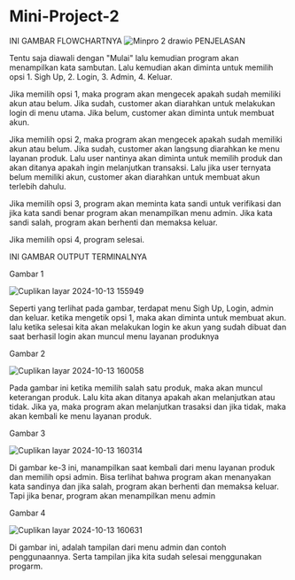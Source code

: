 # Mini-Project-2

INI GAMBAR FLOWCHARTNYA
![Minpro 2 drawio](https://github.com/user-attachments/assets/d70c0d0a-9065-4470-abc0-e838bbef4634)
PENJELASAN

Tentu saja diawali dengan "Mulai" lalu kemudian program akan menampilkan kata sambutan. Lalu kemudian akan diminta untuk memilih opsi 1. Sigh Up, 2. Login, 3. Admin, 4. Keluar.

Jika memilih opsi 1, maka program akan mengecek apakah sudah memiliki akun atau belum. Jika sudah, customer akan diarahkan untuk melakukan login di menu utama. Jika belum, customer akan diminta untuk membuat akun.

Jika memilih opsi 2, maka program akan mengecek apakah sudah memiliki akun atau belum. Jika sudah, customer akan langsung diarahkan ke menu layanan produk. Lalu user nantinya akan diminta untuk memilih produk dan akan ditanya apakah ingin melanjutkan transaksi. Lalu jika user ternyata belum memiliki akun, customer akan diarahkan untuk membuat akun terlebih dahulu.

Jika memilih opsi 3, program akan meminta kata sandi untuk verifikasi dan jika kata sandi benar program akan menampilkan menu admin. Jika kata sandi salah, program akan berhenti dan memaksa keluar.

Jika memilih opsi 4, program selesai.




INI GAMBAR OUTPUT TERMINALNYA

Gambar 1

![Cuplikan layar 2024-10-13 155949](https://github.com/user-attachments/assets/ed45b89e-ceb8-494d-a34e-4529b44856a0)

Seperti yang terlihat pada gambar, terdapat menu Sigh Up, Login, admin dan keluar. ketika mengetik opsi 1, maka akan diminta untuk membuat akun. lalu ketika selesai kita akan melakukan login ke akun yang sudah dibuat dan saat berhasil login akan muncul menu layanan produknya


Gambar 2

![Cuplikan layar 2024-10-13 160058](https://github.com/user-attachments/assets/52312e3a-63a1-4992-b37d-61eec7962958)

Pada gambar ini ketika memilih salah satu produk, maka akan muncul keterangan produk. Lalu kita akan ditanya apakah akan melanjutkan atau tidak. Jika ya, maka program akan melanjutkan trasaksi dan jika tidak, maka akan kembali ke menu layanan produk. 


Gambar 3

![Cuplikan layar 2024-10-13 160314](https://github.com/user-attachments/assets/b35525e2-defc-412f-bc69-2b0961b63a72)

Di gambar ke-3 ini, manampilkan saat kembali dari menu layanan produk dan memilih opsi admin. Bisa terlihat bahwa program akan menanyakan kata sandinya dan jika salah, program akan berhenti dan memaksa keluar. Tapi jika benar, program akan menampilkan menu admin


Gambar 4

![Cuplikan layar 2024-10-13 160631](https://github.com/user-attachments/assets/cbeafed4-72dd-4e1e-85fb-a2ac2d978fc0)

Di gambar ini, adalah tampilan dari menu admin dan contoh penggunaannya. Serta tampilan jika kita sudah selesai menggunakan progarm.
